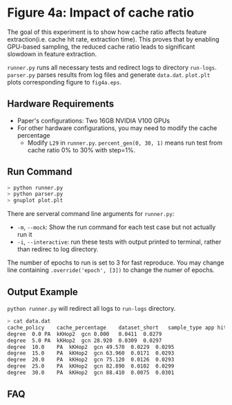 # Figure 4a: Impact of cache ratio

The goal of this experiment is to show how cache ratio affects feature extraction(i.e. cache hit rate, extraction time).
This proves that by enabling GPU-based sampling, the reduced cache ratio leads to significant slowdown in feature extraction.

`runner.py` runs all necessary tests and redirect logs to directory `run-logs`.
`parser.py` parses results from log files and generate `data.dat`.
`plot.plt` plots corresponding figure to `fig4a.eps`.

## Hardware Requirements

- Paper's configurations: Two 16GB NVIDIA V100 GPUs
- For other hardware configurations, you may need to modify the cache percentage
  -  Modify `L29` in `runner.py`. `percent_gen(0, 30, 1)` means run test from cache ratio 0% to 30% with step=1%.

## Run Command

```sh
> python runner.py
> python parser.py
> gnuplot plot.plt
```

There are serveral command line arguments for `runner.py`:

- `-m`, `--mock`: Show the run command for each test case but not actually run it
- `-i`, `--interactive`: run these tests with output printed to terminal, rather than redirec to log directory.

The number of epochs to run is set to 3 for fast reproduce. You may change line containing `.override('epoch', [3])` to change the numer of epochs.


## Output Example

`python runner.py` will redirect all logs to `run-logs` directory.
```sh
> cat data.dat
cache_policy	cache_percentage	dataset_short	sample_type	app	hit_percent	batch_copy_time	batch_train_time
degree	0.0	PA	kKHop2	gcn	0.000	0.0411	0.0279
degree	5.0	PA	kKHop2	gcn	28.920	0.0309	0.0297
degree	10.0	PA	kKHop2	gcn	49.570	0.0229	0.0295
degree	15.0	PA	kKHop2	gcn	63.960	0.0171	0.0293
degree	20.0	PA	kKHop2	gcn	75.120	0.0126	0.0293
degree	25.0	PA	kKHop2	gcn	82.890	0.0102	0.0299
degree	30.0	PA	kKHop2	gcn	88.410	0.0075	0.0301
```

## FAQ